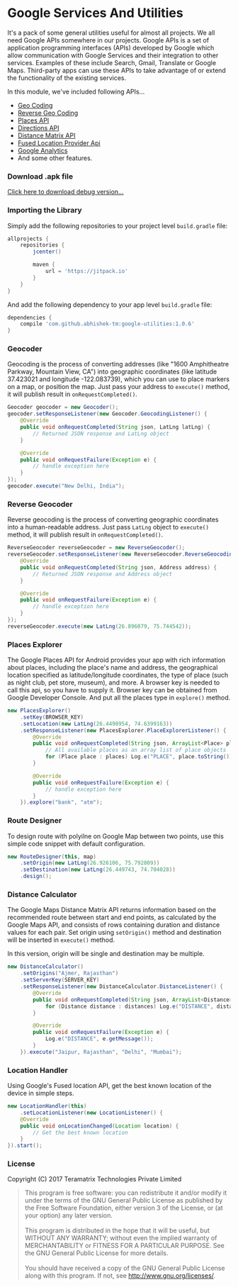 # Google Services And Utilities
It's a pack of some general utilities useful for almost all projects. We all need Google APIs somewhere in our projects.
Google APIs is a set of application programming interfaces (APIs) developed by Google which allow communication with Google Services and their integration to other services.
Examples of these include Search, Gmail, Translate or Google Maps. Third-party apps can use these APIs to take advantage of or extend the functionality of the existing services.

In this module, we've included following APIs...

* [Geo Coding](https://developers.google.com/maps/documentation/geocoding/intro#BYB)
* [Reverse Geo Coding](https://developers.google.com/maps/documentation/geocoding/intro#ReverseGeocoding)
* [Places API](https://developers.google.com/places/)
* [Directions API](https://developers.google.com/maps/documentation/directions/start)
* [Distance Matrix API](https://developers.google.com/maps/documentation/distance-matrix/intro#Introduction)
* [Fused Location Provider Api](https://developers.google.com/android/reference/com/google/android/gms/location/FusedLocationProviderApi#top_of_page)
* [Google Analytics](https://developers.google.com/analytics/devguides/collection/android/v4/#set-up-your-project)
* And some other features.

### Download .apk file

[Click here to download debug version…](app/build/outputs/apk)

### Importing the Library

Simply add the following repositories to your project level `build.gradle` file:

```groovy
allprojects {
    repositories {
        jcenter()

        maven {
            url = 'https://jitpack.io'
        }
    }
}
```

And add the following dependency to your app level `build.gradle` file:
```groovy
dependencies {
    compile 'com.github.abhishek-tm:google-utilities:1.0.6'
}
```

### Geocoder
Geocoding is the process of converting addresses (like "1600 Amphitheatre Parkway, Mountain View, CA") into geographic coordinates (like latitude 37.423021 and longitude -122.083739),
which you can use to place markers on a map, or position the map.
Just pass your address to `execute()` method, it will publish result in `onRequestCompleted()`.

```java
Geocoder geocoder = new Geocoder();
geocoder.setResponseListener(new Geocoder.GeocodingListener() {
    @Override
    public void onRequestCompleted(String json, LatLng latLng) {
        // Returned JSON response and LatLng object
    }

    @Override
    public void onRequestFailure(Exception e) {
        // handle exception here
    }
});
geocoder.execute("New Delhi, India");
```

### Reverse Geocoder
Reverse geocoding is the process of converting geographic coordinates into a human-readable address.
Just pass `LatLng` object to `execute()` method, it will publish result in `onRequestCompleted()`.

```java
ReverseGeocoder reverseGeocoder = new ReverseGeocoder();
reverseGeocoder.setResponseListener(new ReverseGeocoder.ReverseGeocodingListener() {
    @Override
    public void onRequestCompleted(String json, Address address) {
        // Returned JSON response and Address object
    }

    @Override
    public void onRequestFailure(Exception e) {
        // handle exception here
    }
});
reverseGeocoder.execute(new LatLng(26.896079, 75.744542));
```

### Places Explorer
The Google Places API for Android provides your app with rich information about places, including the place's name and address, the geographical location specified as
latitude/longitude coordinates, the type of place (such as night club, pet store, museum), and more.
A browser key is needed to call this api, so you have to supply it. Browser key can be obtained from Google Developer Console. And put all the places type in `explore()` method.

```java
new PlacesExplorer()
    .setKey(BROWSER_KEY)
    .setLocation(new LatLng(26.4498954, 74.6399163))
    .setResponseListener(new PlacesExplorer.PlaceExplorerListener() {
        @Override
        public void onRequestCompleted(String json, ArrayList<Place> places) {
            // All available places as an array list of place objects
            for (Place place : places) Log.e("PLACE", place.toString());
        }

        @Override
        public void onRequestFailure(Exception e) {
            // handle exception here
        }
    }).explore("bank", "atm");
```

### Route Designer
To design route with polyilne on Google Map between two points, use this simple code snippet with default configuration.

```java
new RouteDesigner(this, map)
    .setOrigin(new LatLng(26.926106, 75.792809))
    .setDestination(new LatLng(26.449743, 74.704028))
    .design();
```

### Distance Calculator
The Google Maps Distance Matrix API returns information based on the recommended route between start and end points,
as calculated by the Google Maps API, and consists of rows containing duration and distance values for each pair.
Set origin using `setOrigin()` method and destination will be inserted in `execute()` method.

In this version, origin will be single and destination may be multiple.

```java
new DistanceCalculator()
    .setOrigins("Ajmer, Rajasthan")
    .setServerKey(SERVER_KEY)
    .setResponseListener(new DistanceCalculator.DistanceListener() {
        @Override
        public void onRequestCompleted(String json, ArrayList<Distance> distances) {
            for (Distance distance : distances) Log.e("DISTANCE", distance.toString());
        }

        @Override
        public void onRequestFailure(Exception e) {
            Log.e("DISTANCE", e.getMessage());
        }
    }).execute("Jaipur, Rajasthan", "Delhi", "Mumbai");
```

### Location Handler
Using Google's Fused location API, get the best known location of the device in simple steps.

```java
new LocationHandler(this)
    .setLocationListener(new LocationListener() {
    @Override
    public void onLocationChanged(Location location) {
        // Get the best known location
    }
}).start();
```

### License
Copyright (C) 2017  Teramatrix Technologies Private Limited

> This program is free software: you can redistribute it and/or modify it under the terms of the GNU General Public License as published by the Free Software Foundation, either version 3 of the License, or (at your option) any later version.<br/><br/>
> This program is distributed in the hope that it will be useful, but WITHOUT ANY WARRANTY; without even the implied warranty of MERCHANTABILITY or FITNESS FOR A PARTICULAR PURPOSE.  See the GNU General Public License for more details.<br/><br/>
> You should have received a copy of the GNU General Public License along with this program.  If not, see <http://www.gnu.org/licenses/>.
